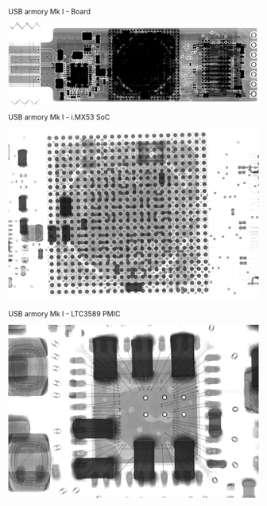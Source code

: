 USB armory Mk I - Board

![USB armory Mk I](images/xray_mark-one.jpg)

USB armory Mk I - i.MX53 SoC

![USB armory SoC](images/xray_soc.jpg)

USB armory Mk I - LTC3589 PMIC

![USB armory PMIC](images/xray_ltc.jpg)
